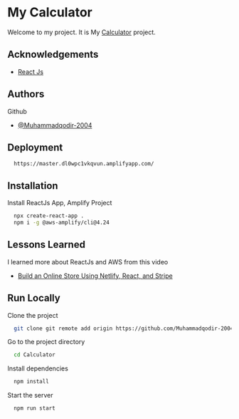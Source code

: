 # My Calculator

Welcome to my project. It is My <a href="https://muhammadqodir-calculator.netlify.app/">Calculator<a/> project.


## Acknowledgements

 - [React Js](https://reactjs.org/)


## Authors

Github
- [@Muhammadqodir-2004](https://github.com/Muhammadqodir-2004/)

## Deployment

```
  https://master.dl0wpc1vkqvun.amplifyapp.com/
```


## Installation

Install ReactJs App, Amplify Project

```bash
  npx create-react-app .
  npm i -g @aws-amplify/cli@4.24
```
    
## Lessons Learned

I learned more about ReactJs and AWS from this video
- [Build an Online Store Using Netlify, React, and Stripe](https://www.youtube.com/watch?v=JgwI22y_eFA)


## Run Locally

Clone the project

```bash
  git clone git remote add origin https://github.com/Muhammadqodir-2004/calculator.git
```

Go to the project directory

```bash
  cd Calculator
```

Install dependencies

```bash
  npm install
```

Start the server

```bash
  npm run start
```

